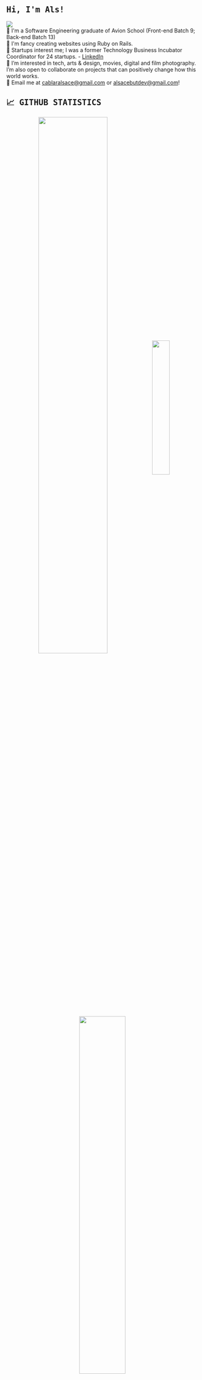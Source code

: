 [//]: # "IMG SHIELDS FROM: https://github.com/alexandresanlim/Badges4-README.md-Profile"

<h2><samp>Hi, I'm Als!</samp></h2>

![](https://visitor-badge.laobi.icu/badge?page_id=cablaralsace.visitor-badge)<br>
💟 I'm a Software Engineering graduate of Avion School (Front-end Batch 9; Back-end Batch 13) <br>
💟 I'm fancy creating websites using Ruby on Rails. <br>
💟 Startups interest me; I was a former Technology Business Incubator Coordinator for 24 startups.  - [LinkedIn](https://www.linkedin.com/in/cablaralsace/) <br>
💟 I’m interested in tech, arts & design, movies, digital and film photography. I’m also open to collaborate on projects that can positively change how this world works. <br>
💟 Email me at cablaralsace@gmail.com or alsacebutdev@gmail.com!

<h2><samp>📈 GITHUB STATISTICS</samp></h2>

<p align="center">
  <img width="60%" heigth="100%" style="display:inline" align="center" src="https://github-readme-stats.vercel.app/api/?username=cablaralsace&count_private=true&theme=tokyonight&showicons=true" />
  <img width="30%" heigth="60%" style="display:inline" align="center" src="https://github-readme-stats.vercel.app/api/top-langs/?username=cablaralsace&langs_count=5&theme=tokyonight" />
</p>

<p align="center">
  <img width="49%" heigth="100%" style="display:inline" align="center" src="https://github-readme-streak-stats.herokuapp.com/?user=cablaralsace" />
</p>

<h2><samp>💻 MOST USED LANGUAGES</samp></h2>
  <p style="padding: 0px 20px">
    <img src="https://img.shields.io/badge/Ruby%20-C21325?logo=ruby&logoColor=white&style=for-the-badge" />
    <img src="https://img.shields.io/badge/rails%20-%23FF2D20.svg?&style=for-the-badge&logo=ruby-on-rails&logoColor=white">
    <img src="https://img.shields.io/badge/javascript-%23F7DF1E.svg?&style=for-the-badge&logo=javascript&logoColor=black">
  </p>

<h2><samp>💻 FRONTEND TECHNOLOGIES</samp></h2>
  <p style="padding: 0px 20px">
    <img src = "https://img.shields.io/badge/HTML5-E34F26?style=for-the-badge&logo=html5&logoColor=white"> 
    <img src = "https://img.shields.io/badge/css-%23239120.svg?&style=for-the-badge&logo=css3&logoColor=white">
    <img src="https://img.shields.io/badge/sass%20-%23CC6699.svg?&style=for-the-badge&logo=sass&logoColor=white">
    <img src="https://img.shields.io/badge/Tailwind_CSS-38B2AC?style=for-the-badge&logo=tailwind-css&logoColor=white">
    <img src="https://img.shields.io/badge/bootstrap%20-%23563D7C.svg?&style=for-the-badge&logo=bootstrap&logoColor=white">
  <p>

<h2><samp>💻 BACKEND TECHNOLOGIES</samp></h2>
  <p style="padding: 0px 20px">
    <img src="https://img.shields.io/badge/Ruby%20-C21325?logo=ruby&logoColor=white&style=for-the-badge" />
    <img src="https://img.shields.io/badge/rails%20-%23FF2D20.svg?&style=for-the-badge&logo=ruby-on-rails&logoColor=white"> 
  <p>

<h2><samp>💻 DATABASE</samp></h2>
  <p style="padding: 0px 20px">
    <img src="https://img.shields.io/badge/PostgreSQL-316192?style=for-the-badge&logo=postgresql&logoColor=white" />
    <img src="https://img.shields.io/badge/redis-%23DD0031.svg?&style=for-the-badge&logo=redis&logoColor=white" />
  <p>

<h2><samp>💻 HOSTING</samp></h2>
  <p style="padding: 0px 20px">
    <img src="https://img.shields.io/badge/Heroku-430098?style=for-the-badge&logo=heroku&logoColor=white"/>
    <img src="https://img.shields.io/badge/Wordpress-21759B?style=for-the-badge&logo=wordpress&logoColor=white"/>
  </p>

<h2><samp>🔧 IDE & DEVELOPMENT TOOLS</samp></h2>
  <p style="padding: 0px 20px">
    <img src="https://img.shields.io/badge/Visual_Studio_Code-0078D4?style=for-the-badge&logo=visual%20studio%20code&logoColor=white"/>
    <img src="https://img.shields.io/badge/iTerm2-000000?style=for-the-badge&logo=iterm2&logoColor=white"/>
    <img src="https://img.shields.io/badge/Git%20-F05032?logo=git&logoColor=white&style=for-the-badge" />
    <img src="https://img.shields.io/badge/github-%23100000.svg?&style=for-the-badge&logo=github&logoColor=white">
    <img src="https://img.shields.io/badge/Postman%20-FF6C37?logo=postman&logoColor=white&style=for-the-badge" />
  <p>

<h2><samp>💻 PROJECT MANAGEMENT TOOLS</samp></h2>
  <p style="padding: 0px 20px">
    <img src="https://img.shields.io/badge/Notion-000000?style=for-the-badge&logo=notion&logoColor=white"/>
    <img src="https://img.shields.io/badge/Trello-0052CC?style=for-the-badge&logo=trello&logoColor=white"/>
    <img src="https://img.shields.io/badge/Jira-0052CC?style=for-the-badge&logo=Jira&logoColor=white"/>
  </p>

<h2><samp>🎨 DESIGN</samp></h2>
  <p style="padding: 0px 20px">
    <img src="https://img.shields.io/badge/Adobe%20Creative%20Cloud-DA1F26?style=for-the-badge&logo=Adobe%20Creative%20Cloud&logoColor=white" />
    <img src="https://img.shields.io/badge/Adobe%20Photoshop-31A8FF?style=for-the-badge&logo=Adobe%20Photoshop&logoColor=black"/>
    <img src="https://img.shields.io/badge/Adobe%20Lightroom-31A8FF?style=for-the-badge&logo=Adobe%20Lightroom&logoColor=white"/>
    <img src="https://img.shields.io/badge/Adobe%20Illustrator-FF9A00?style=for-the-badge&logo=adobe%20illustrator&logoColor=white" />
    <img src="https://img.shields.io/badge/Adobe%20InDesign-FF3366?style=for-the-badge&logo=Adobe%20InDesign&logoColor=white"/>
    <img src="https://img.shields.io/badge/Canva-%2300C4CC.svg?&style=for-the-badge&logo=Canva&logoColor=white" />
    <img src="https://img.shields.io/badge/InVision-FF3366?style=for-the-badge&logo=InVision&logoColor=white"/>
  <p>
